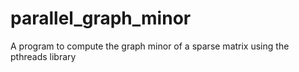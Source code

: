 # parallel_graph_minor
A program to compute the graph minor of a sparse matrix using the pthreads library
